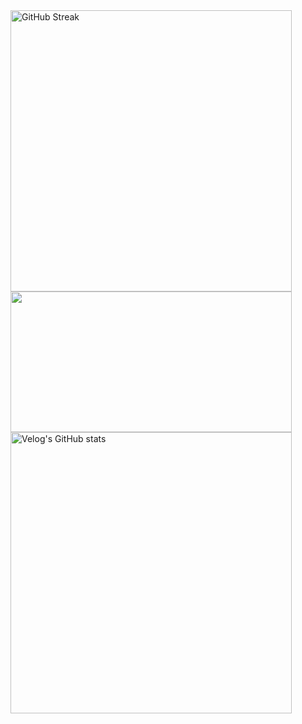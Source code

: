 <a href="https://git.io/streak-stats">
  <img
    src="https://streak-stats.demolab.com?user=gkdudans&theme=vue&card_height=236"
    alt="GitHub Streak"
    width="450"
  />
</a>

<a href="https://github.com/devxb/gitanimals">
  <img
    src="https://render.gitanimals.org/farms/gkdudans"
    width="450"
    height="225"
  />
</a>

<a href="https://velog.io/@ansgkdud">
  <img 
    src="https://velog-readme-stats.vercel.app/api/list?name=ansgkdud" 
    style="width:450px; height:auto;" 
    alt="Velog's GitHub stats"
  />
</a>
